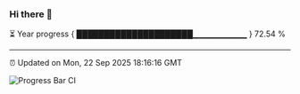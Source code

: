 ### Hi there 👋

⏳ Year progress { █████████████████████▁▁▁▁▁▁▁▁▁ } 72.54 %

---

⏰ Updated on Mon, 22 Sep 2025 18:16:16 GMT

![Progress Bar CI](https://github.com/Shyam-Makwana/GitHub-Actions-Demo/workflows/Progress%20Bar%20CI/badge.svg)

